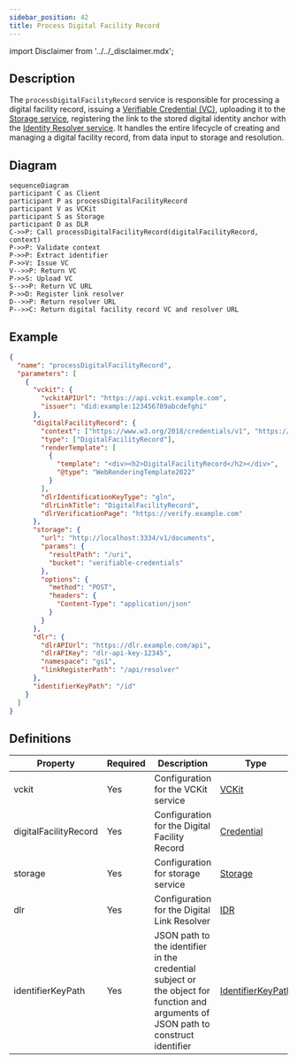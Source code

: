 ```yaml
---
sidebar_position: 42
title: Process Digital Facility Record
---
```


import Disclaimer from '../../\_disclaimer.mdx';

<Disclaimer />

## Description

The `processDigitalFacilityRecord` service is responsible for processing a digital facility record, issuing a [Verifiable Credential (VC)](https://uncefact.github.io/spec-untp/docs/specification/VerifiableCredentials), uploading it to the [Storage service](/docs/mock-apps/dependent-services/storage-service), registering the link to the stored digital identity anchor with the [Identity Resolver service](/docs/mock-apps/dependent-services/identity-resolution-service). It handles the entire lifecycle of creating and managing a digital facility record, from data input to storage and resolution.

## Diagram

```mermaid
sequenceDiagram
participant C as Client
participant P as processDigitalFacilityRecord
participant V as VCKit
participant S as Storage
participant D as DLR
C->>P: Call processDigitalFacilityRecord(digitalFacilityRecord, context)
P->>P: Validate context
P->>P: Extract identifier
P->>V: Issue VC
V-->>P: Return VC
P->>S: Upload VC
S-->>P: Return VC URL
P->>D: Register link resolver
D-->>P: Return resolver URL
P-->>C: Return digital facility record VC and resolver URL
```

## Example

```json
{
  "name": "processDigitalFacilityRecord",
  "parameters": [
    {
      "vckit": {
        "vckitAPIUrl": "https://api.vckit.example.com",
        "issuer": "did:example:123456789abcdefghi"
      },
      "digitalFacilityRecord": {
        "context": ["https://www.w3.org/2018/credentials/v1", "https://gs1.org/voc/"],
        "type": ["DigitalFacilityRecord"],
        "renderTemplate": [
          {
            "template": "<div><h2>DigitalFacilityRecord</h2></div>",
            "@type": "WebRenderingTemplate2022"
          }
        ],
        "dlrIdentificationKeyType": "gln",
        "dlrLinkTitle": "DigitalFacilityRecord",
        "dlrVerificationPage": "https://verify.example.com"
      },
      "storage": {
        "url": "http://localhost:3334/v1/documents",
        "params": {
          "resultPath": "/uri",
          "bucket": "verifiable-credentials"
        },
        "options": {
          "method": "POST",
          "headers": {
            "Content-Type": "application/json"
          }
        }
      },
      "dlr": {
        "dlrAPIUrl": "https://dlr.example.com/api",
        "dlrAPIKey": "dlr-api-key-12345",
        "namespace": "gs1",
        "linkRegisterPath": "/api/resolver"
      },
      "identifierKeyPath": "/id"
    }
  ]
}
```

## Definitions

| Property              | Required | Description                                                                                                                         | Type                                                            |
| --------------------- | -------- | ----------------------------------------------------------------------------------------------------------------------------------- | --------------------------------------------------------------- |
| vckit                 | Yes      | Configuration for the VCKit service                                                                                                 | [VCKit](/docs/mock-apps/common/vckit)                           |
| digitalFacilityRecord | Yes      | Configuration for the Digital Facility Record                                                                                       | [Credential](/docs/mock-apps/common/credential)                 |
| storage               | Yes      | Configuration for storage service                                                                                                   | [Storage](/docs/mock-apps/common/storage)                       |
| dlr                   | Yes      | Configuration for the Digital Link Resolver                                                                                         | [IDR](/docs/mock-apps/common/idr)                               |
| identifierKeyPath     | Yes      | JSON path to the identifier in the credential subject or the object for function and arguments of JSON path to construct identifier | [IdentifierKeyPath](/docs/mock-apps/common/identifier-key-path) |
